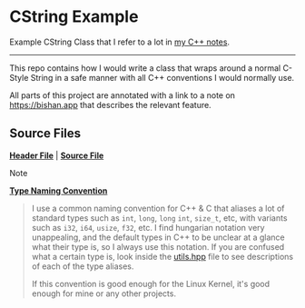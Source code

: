 # CString Example

Example CString Class that I refer to a lot in
[my C++ notes](https://bishan.app/02+Personal/Me+Bitching+about+C%2B%2B).

---

This repo contains how I would write a class that wraps around a normal C-Style String in a safe manner with all C++
conventions I would normally use.

All parts of this project are annotated with a link to a note on https://bishan.app that describes the relevant feature.

## Source Files

**[Header File](https://github.com/bishan-batel/CString/blob/main/c_string.hpp)** |
**[Source File](https://github.com/bishan-batel/CString/blob/main/c_string.cpp)**

> [!note]
**[Type Naming Convention](https://github.com/bishan-batel/CString/blob/main/utils.hpp)**
>
> I use a common naming convention for C++ & C that aliases a lot of standard types such as
> `int`, `long`, `long` `int`, `size_t`, etc, with variants such as
> `i32`, `i64`, `usize`, `f32`, etc. I find hungarian notation very unappealing, and the default types in C++ to be
> unclear at a glance
> what their type is, so I always use this notation. If you are confused what a certain type is, look inside
> the [utils.hpp](https://github.com/bishan-batel/CString/blob/main/utils.hpp) file
> to see descriptions of each of the type aliases.
>
> If this convention is good enough for the Linux Kernel, it's good enough for mine or any other projects.
